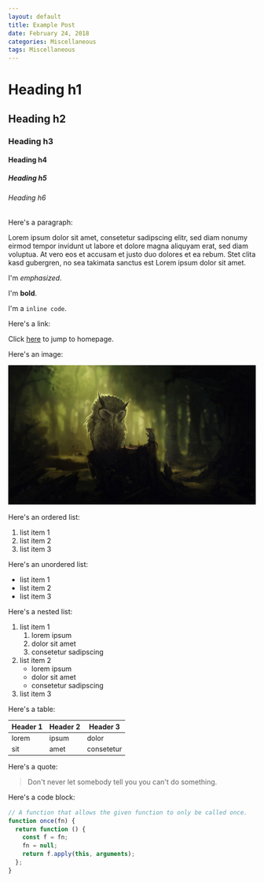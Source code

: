 ```yaml
---
layout: default
title: Example Post
date: February 24, 2018
categories: Miscellaneous
tags: Miscellaneous
---
```


# Heading h1

## Heading h2

### Heading h3

#### Heading h4

##### Heading h5

###### Heading h6

Here's a paragraph:

Lorem ipsum dolor sit amet, consetetur sadipscing elitr, sed diam nonumy eirmod
tempor invidunt ut labore et dolore magna aliquyam erat, sed diam voluptua. At
vero eos et accusam et justo duo dolores et ea rebum. Stet clita kasd gubergren,
no sea takimata sanctus est Lorem ipsum dolor sit amet.

I'm *emphasized*.

I'm **bold**.

I'm a `inline code`.

Here's a link:

Click [here](https://mapkts.com) to jump to homepage.

Here's an image:

![Owl and Rat](/assets/img/owl-and-rat.jpg)

Here's an ordered list:

1. list item 1
2. list item 2
3. list item 3

Here's an unordered list:

* list item 1
* list item 2
* list item 3

Here's a nested list:

1. list item 1
    1. lorem ipsum
    2. dolor sit amet
    3. consetetur sadipscing
2. list item 2
    * lorem ipsum
    * dolor sit amet
    * consetetur sadipscing
3. list item 3

Here's a table:

| Header 1 | Header 2 | Header 3 |
| --- | --- | --- |
| lorem | ipsum | dolor |
| sit | amet | consetetur |

Here's a quote:

> Don't never let somebody tell you you can't do something.

Here's a code block:

```js
// A function that allows the given function to only be called once.
function once(fn) {
  return function () {
    const f = fn;
    fn = null;
    return f.apply(this, arguments);
  };
}
```
